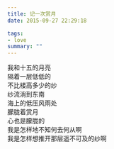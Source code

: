 ```yaml
---
title: 记一次赏月
date: 2015-09-27 22:29:18

tags:
- love
summary: ""
---
```

我和十五的月亮\
隔着一层低低的\
不比楼高多少的纱\
纱流淌到东南\
海上的低压风雨处\
朦胧着赏月\
心也是朦胧的\
我是怎样地不知何去何从啊\
我是怎样想推开那层遥不可及的纱啊